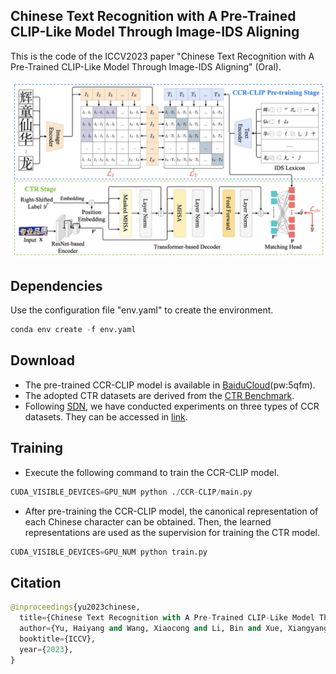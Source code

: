 ## Chinese Text Recognition with A Pre-Trained CLIP-Like Model Through Image-IDS Aligning

This is the code of the ICCV2023 paper "Chinese Text Recognition with A Pre-Trained CLIP-Like Model Through Image-IDS Aligning" (Oral).

![architecture](./architecture.png)

## Dependencies
Use the configuration file "env.yaml" to create the environment.
```python
conda env create -f env.yaml
```

## Download
* The pre-trained CCR-CLIP model is available in  [BaiduCloud](https://pan.baidu.com/s/1SOkVASfDDh_oagvP2Jy2IQ)(pw:5qfm).
* The adopted CTR datasets are derived from the [CTR Benchmark](https://arxiv.org/abs/2112.15093).
* Following [SDN](https://arxiv.org/abs/2106.11613), we have conducted experiments on three types of CCR datasets. They can be accessed in [link](https://github.com/FudanVI/FudanOCR/tree/main/stroke-level-decomposition).

## Training
* Execute the following command to train the CCR-CLIP model.
```python
CUDA_VISIBLE_DEVICES=GPU_NUM python ./CCR-CLIP/main.py
```
* After pre-training the CCR-CLIP model, the canonical representation of each Chinese character can be obtained. Then, the learned representations are used as the supervision for training the CTR model.
```python
CUDA_VISIBLE_DEVICES=GPU_NUM python train.py
```

## Citation
```python
@inproceedings{yu2023chinese,
  title={Chinese Text Recognition with A Pre-Trained CLIP-Like Model Through Image-IDS Aligning},
  author={Yu, Haiyang and Wang, Xiaocong and Li, Bin and Xue, Xiangyang},
  booktitle={ICCV},
  year={2023},
}
```
